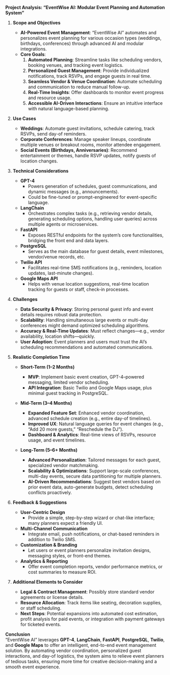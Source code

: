 **Project Analysis: “EventWise AI: Modular Event Planning and Automation System”**

1. **Scope and Objectives**

   - **AI-Powered Event Management**: “EventWise AI” automates and personalizes event planning for various occasion types (weddings, birthdays, conferences) through advanced AI and modular integrations.
   - **Core Goals**:
     1. **Automated Planning**: Streamline tasks like scheduling vendors, booking venues, and tracking event logistics.
     2. **Personalized Guest Management**: Provide individualized notifications, track RSVPs, and engage guests in real time.
     3. **Seamless Vendor & Venue Coordination**: Automate scheduling and communication to reduce manual follow-up.
     4. **Real-Time Insights**: Offer dashboards to monitor event progress and resource usage.
     5. **Accessible AI-Driven Interactions**: Ensure an intuitive interface with natural language-based planning.

2. **Use Cases**

   - **Weddings**: Automate guest invitations, schedule catering, track RSVPs, send day-of reminders.
   - **Corporate Conferences**: Manage speaker lineups, coordinate multiple venues or breakout rooms, monitor attendee engagement.
   - **Social Events (Birthdays, Anniversaries)**: Recommend entertainment or themes, handle RSVP updates, notify guests of location changes.

3. **Technical Considerations**

   - **GPT-4**
     - Powers generation of schedules, guest communications, and dynamic messages (e.g., announcements).
     - Could be fine-tuned or prompt-engineered for event-specific language.
   - **LangChain**
     - Orchestrates complex tasks (e.g., retrieving vendor details, generating scheduling options, handling user queries) across multiple agents or microservices.
   - **FastAPI**
     - Exposes RESTful endpoints for the system’s core functionalities, bridging the front end and data layers.
   - **PostgreSQL**
     - Serves as the main database for guest details, event milestones, vendor/venue records, etc.
   - **Twilio API**
     - Facilitates real-time SMS notifications (e.g., reminders, location updates, last-minute changes).
   - **Google Maps API**
     - Helps with venue location suggestions, real-time location tracking for guests or staff, check-in processes.

4. **Challenges**

   - **Data Security & Privacy**: Storing personal guest info and event details requires robust data protection.
   - **Scalability**: Handling simultaneous large events or multi-day conferences might demand optimized scheduling algorithms.
   - **Accuracy & Real-Time Updates**: Must reflect changes—e.g., vendor availability, location shifts—quickly.
   - **User Adoption**: Event planners and users must trust the AI’s scheduling recommendations and automated communications.

5. **Realistic Completion Time**

   - **Short-Term (1–2 Months)**

     - **MVP**: Implement basic event creation, GPT-4–powered messaging, limited vendor scheduling.
     - **API Integration**: Basic Twilio and Google Maps usage, plus minimal guest tracking in PostgreSQL.

   - **Mid-Term (3–4 Months)**

     - **Expanded Feature Set**: Enhanced vendor coordination, advanced schedule creation (e.g., entire day-of timelines).
     - **Improved UX**: Natural language queries for event changes (e.g., “Add 20 more guests,” “Reschedule the DJ”).
     - **Dashboard & Analytics**: Real-time views of RSVPs, resource usage, and event timelines.

   - **Long-Term (5–6+ Months)**
     - **Advanced Personalization**: Tailored messages for each guest, specialized vendor matchmaking.
     - **Scalability & Optimizations**: Support large-scale conferences, multi-day events, secure data partitioning for multiple planners.
     - **AI-Driven Recommendations**: Suggest best vendors based on prior event data, auto-generate budgets, detect scheduling conflicts proactively.

6. **Feedback & Suggestions**

   - **User-Centric Design**
     - Provide a simple, step-by-step wizard or chat-like interface; many planners expect a friendly UI.
   - **Multi-Channel Communication**
     - Integrate email, push notifications, or chat-based reminders in addition to Twilio SMS.
   - **Customization & Branding**
     - Let users or event planners personalize invitation designs, messaging styles, or front-end themes.
   - **Analytics & Reporting**
     - Offer event completion reports, vendor performance metrics, or cost summaries to measure ROI.

7. **Additional Elements to Consider**
   - **Legal & Contract Management**: Possibly store standard vendor agreements or license details.
   - **Resource Allocation**: Track items like seating, decoration supplies, or staff scheduling.
   - **Next Steps**: Potential expansions into automated cost estimation, profit analysis for paid events, or integration with payment gateways for ticketed events.

**Conclusion**  
“EventWise AI” leverages **GPT-4**, **LangChain**, **FastAPI**, **PostgreSQL**, **Twilio**, and **Google Maps** to offer an intelligent, end-to-end event management solution. By automating vendor coordination, personalized guest interactions, and day-of logistics, the system aims to relieve event planners of tedious tasks, ensuring more time for creative decision-making and a smooth event experience.
